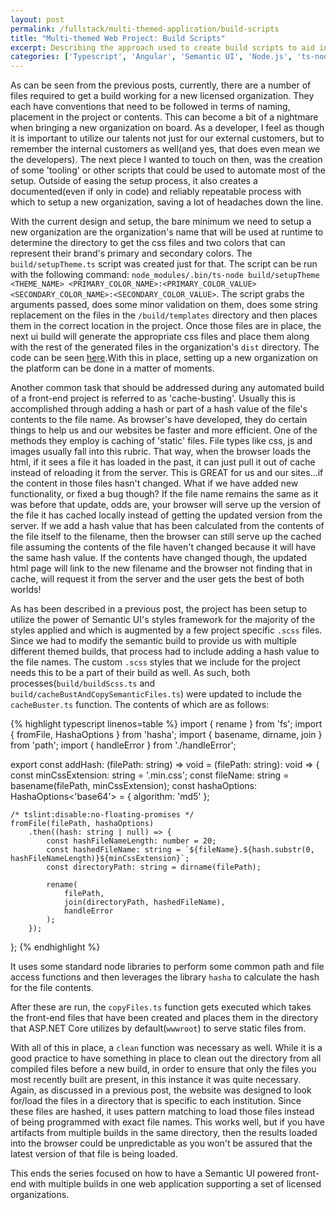```yaml
---
layout: post
permalink: /fullstack/multi-themed-application/build-scripts
title: "Multi-themed Web Project: Build Scripts"
excerpt: Describing the approach used to create build scripts to aid in the on-boarding of new organizations to the web application with multiple themes.
categories: ['Typescript', 'Angular', 'Semantic UI', 'Node.js', 'ts-node', 'architecture']
---
```


As can be seen from the previous posts, currently, there are a number of files required to get a build working for a new licensed organization. They each have conventions that need to be followed in terms of naming, placement in the project or contents. This can become a bit of a nightmare when bringing a new organization on board. As a developer, I feel as though it is important to utilize our talents not just for our external customers, but to remember the internal customers as well(and yes, that does even mean we the developers). The next piece I wanted to touch on then, was the creation of some 'tooling' or other scripts that could be used to automate most of the setup. Outside of easing the setup process, it also creates a documented(even if only in code) and reliably repeatable process with which to setup a new organization, saving a lot of headaches down the line.

With the current design and setup, the bare minimum we need to setup a new organization are the organization's name that will be used at runtime to determine the directory to get the css files and two colors that can represent their brand's primary and secondary colors. The `build/setupTheme.ts` script was created just for that. The script can be run with the following command: `node_modules/.bin/ts-node build/setupTheme <THEME_NAME> <PRIMARY_COLOR_NAME>:<PRIMARY_COLOR_VALUE> <SECONDARY_COLOR_NAME>:<SECONDARY_COLOR_VALUE>`. The script grabs the arguments passed, does some minor validation on them, does some string replacement on the files in the `/build/templates` directory and then places them in the correct location in the project. Once those files are in place, the next ui build will generate the appropriate css files and place them along with the rest of the generated files in the organization's `dist` directory. The code can be seen [here](https://github.com/PdUi/semantic-ui-build-multiple-themes/blob/master/build/setupTheme.ts).With this in place, setting up a new organization on the platform can be done in a matter of moments.

Another common task that should be addressed during any automated build of a front-end project is referred to as 'cache-busting'. Usually this is accomplished through adding a hash or part of a hash value of the file's contents to the file name. As browser's have developed, they do certain things to help us and our websites be faster and more efficient. One of the methods they employ is caching of 'static' files. File types like css, js and images usually fall into this rubric. That way, when the browser loads the html, if it sees a file it has loaded in the past, it can just pull it out of cache instead of reloading it from the server. This is GREAT for us and our sites...if the content in those files hasn't changed. What if we have added new functionality, or fixed a bug though? If the file name remains the same as it was before that update, odds are, your browser will serve up the version of the file it has cached locally instead of getting the updated version from the server. If we add a hash value that has been calculated from the contents of the file itself to the filename, then the browser can still serve up the cached file assuming the contents of the file haven't changed because it will have the same hash value. If the contents have changed though, the updated html page will link to the new filename and the browser not finding that in cache, will request it from the server and the user gets the best of both worlds!

As has been described in a previous post, the project has been setup to utilize the power of Semantic UI's styles framework for the majority of the styles applied and which is augmented by a few project specific `.scss` files. Since we had to modify the semantic build to provide us with multiple different themed builds, that process had to include adding a hash value to the file names. The custom `.scss` styles that we include for the project needs this to be a part of their build as well. As such, both processes(`build/buildScss.ts` and `build/cacheBustAndCopySemanticFiles.ts`) were updated to include the `cacheBuster.ts` function. The contents of which are as follows:

{% highlight typescript linenos=table %}
import { rename } from 'fs';
import { fromFile, HashaOptions } from 'hasha';
import { basename, dirname, join } from 'path';
import { handleError } from './handleError';

export const addHash: (filePath: string) => void = (filePath: string): void => {
    const minCssExtension: string = '.min.css';
    const fileName: string = basename(filePath, minCssExtension);
    const hashaOptions: HashaOptions<'base64'> = { algorithm: 'md5' };

    /* tslint:disable:no-floating-promises */
    fromFile(filePath, hashaOptions)
        .then((hash: string | null) => {
            const hashFileNameLength: number = 20;
            const hashedFileName: string = `${fileName}.${hash.substr(0, hashFileNameLength)}${minCssExtension}`;
            const directoryPath: string = dirname(filePath);

            rename(
                filePath,
                join(directoryPath, hashedFileName),
                handleError
            );
        });
};
{% endhighlight %}

It uses some standard node libraries to perform some common path and file access functions and then leverages the library `hasha` to calculate the hash for the file contents.

After these are run, the `copyFiles.ts` function gets executed which takes the front-end files that have been created and places them in the directory that ASP.NET Core utilizes by default(`wwwroot`) to serve static files from.

With all of this in place, a `clean` function was necessary as well. While it is a good practice to have something in place to clean out the directory from all compiled files before a new build, in order to ensure that only the files you most recently built are present, in this instance it was quite necessary. Again, as discussed in a previous post, the website was designed to look for/load the files in a directory that is specific to each institution. Since these files are hashed, it uses pattern matching to load those files instead of being programmed with exact file names. This works well, but if you have artifacts from multiple builds in the same directory, then the results loaded into the browser could be unpredictable as you won't be assured that the latest version of that file is being loaded.

This ends the series focused on how to have a Semantic UI powered front-end with multiple builds in one web application supporting a set of licensed organizations.
